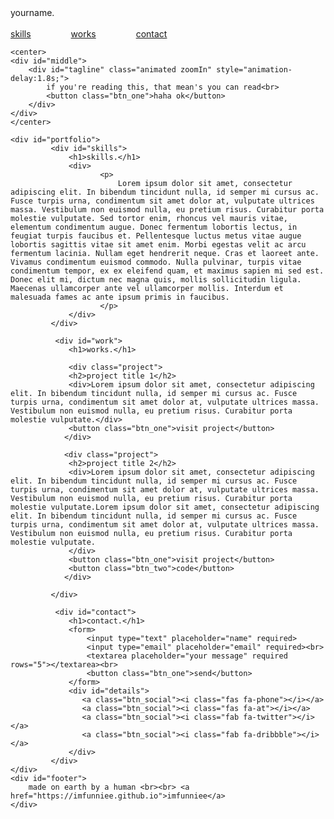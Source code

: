 <!DOCTYPE html>
<html lang="en">
<head>
    <meta charset="UTF-8">
    <meta name="viewport" content="width=device-width, initial-scale=1.0">
    <meta http-equiv="X-UA-Compatible" content="ie=edge">
    <title>yourname.</title>
    <link rel="stylesheet" href="https://cdnjs.cloudflare.com/ajax/libs/animate.css/3.7.0/animate.min.css">
    <link href="https://fonts.googleapis.com/css?family=Comfortaa:700" rel="stylesheet">
    <script src="https://code.jquery.com/jquery-3.3.1.min.js" integrity="sha256-FgpCb/KJQlLNfOu91ta32o/NMZxltwRo8QtmkMRdAu8=" crossorigin="anonymous"></script>
    <link rel="stylesheet" href="https://use.fontawesome.com/releases/v5.7.1/css/all.css" integrity="sha384-fnmOCqbTlWIlj8LyTjo7mOUStjsKC4pOpQbqyi7RrhN7udi9RwhKkMHpvLbHG9Sr" crossorigin="anonymous">
    <link rel="stylesheet" href="index.css">
</head>
<body>
    <div id="loading">
        <div id="spinner"></div>
    </div>
    <div id="header" class="animated slideInDown" style="animation-delay:1.8s;">
    <div id="title">yourname.</div><br>
    <div id="links">
        <a href="#skills">skills</a>
        <a href="#work" style="margin:0px 60px;">works</a>
        <a href="#contact">contact</a>
    </div>
    </div>

    <center>
    <div id="middle">
        <div id="tagline" class="animated zoomIn" style="animation-delay:1.8s;">
            if you're reading this, that mean's you can read<br>
            <button class="btn_one">haha ok</button>
        </div>
    </div>
    </center>

    <div id="portfolio">
             <div id="skills">
                 <h1>skills.</h1>   
                 <div>
                        <p>
                            Lorem ipsum dolor sit amet, consectetur adipiscing elit. In bibendum tincidunt nulla, id semper mi cursus ac. Fusce turpis urna, condimentum sit amet dolor at, vulputate ultrices massa. Vestibulum non euismod nulla, eu pretium risus. Curabitur porta molestie vulputate. Sed tortor enim, rhoncus vel mauris vitae, elementum condimentum augue. Donec fermentum lobortis lectus, in feugiat turpis faucibus et. Pellentesque luctus metus vitae augue lobortis sagittis vitae sit amet enim. Morbi egestas velit ac arcu fermentum lacinia. Nullam eget hendrerit neque. Cras et laoreet ante. Vivamus condimentum euismod commodo. Nulla pulvinar, turpis vitae condimentum tempor, ex ex eleifend quam, et maximus sapien mi sed est. Donec elit mi, dictum nec magna quis, mollis sollicitudin ligula. Maecenas ullamcorper ante vel ullamcorper mollis. Interdum et malesuada fames ac ante ipsum primis in faucibus.
                        </p>
                 </div> 
             </div>
         
              <div id="work">
                 <h1>works.</h1>

                 <div class="project">
                 <h2>project title 1</h2>
                 <div>Lorem ipsum dolor sit amet, consectetur adipiscing elit. In bibendum tincidunt nulla, id semper mi cursus ac. Fusce turpis urna, condimentum sit amet dolor at, vulputate ultrices massa. Vestibulum non euismod nulla, eu pretium risus. Curabitur porta molestie vulputate.</div>
                 <button class="btn_one">visit project</button>
                </div>

                <div class="project">
                 <h2>project title 2</h2>
                 <div>Lorem ipsum dolor sit amet, consectetur adipiscing elit. In bibendum tincidunt nulla, id semper mi cursus ac. Fusce turpis urna, condimentum sit amet dolor at, vulputate ultrices massa. Vestibulum non euismod nulla, eu pretium risus. Curabitur porta molestie vulputate.Lorem ipsum dolor sit amet, consectetur adipiscing elit. In bibendum tincidunt nulla, id semper mi cursus ac. Fusce turpis urna, condimentum sit amet dolor at, vulputate ultrices massa. Vestibulum non euismod nulla, eu pretium risus. Curabitur porta molestie vulputate.
                 </div>
                 <button class="btn_one">visit project</button>
                 <button class="btn_two">code</button>
                </div>

             </div>
         
              <div id="contact">
                 <h1>contact.</h1> 
                 <form>
                     <input type="text" placeholder="name" required>
                     <input type="email" placeholder="email" required><br>
                     <textarea placeholder="your message" required rows="5"></textarea><br>
                     <button class="btn_one">send</button>
                 </form> 
                 <div id="details">
                    <a class="btn_social"><i class="fas fa-phone"></i></a>
                    <a class="btn_social"><i class="fas fa-at"></i></a>
                    <a class="btn_social"><i class="fab fa-twitter"></i></a>
                    <a class="btn_social"><i class="fab fa-dribbble"></i></a>
                 </div>   
             </div>
    </div>
    <div id="footer">
        made on earth by a human <br><br> <a href="https://imfunniee.github.io">imfunniee</a>
    </div>
<script src="index.js" type="text/javascript"></script>
</body>
</html>
